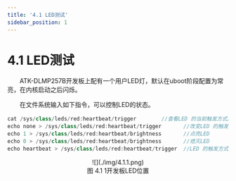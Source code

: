 ```yaml
---
title: '4.1 LED测试'
sidebar_position: 1
---
```


# 4.1 LED测试

&emsp;&emsp;ATK-DLMP257B开发板上配有一个用户LED灯，默认在uboot阶段配置为常亮，在内核启动之后闪烁。

&emsp;&emsp;在文件系统输入如下指令，可以控制LED的状态。

```c#
cat /sys/class/leds/red:heartbeat/trigger		 //查看LED 的当前触发方式及支持的触发方式
echo none > /sys/class/leds/red:heartbeat/trigger 		//改变LED 的触发方式，设置为none
echo 1 > /sys/class/leds/red:heartbeat/brightness 	 	//点亮LED
echo 0 > /sys/class/leds/red:heartbeat/brightness 	 	//熄灭LED
echo heartbeat > /sys/class/leds/red:heartbeat/trigger  //LED 的触发方式设置为心跳heartbeat
```

<center>
![](./img/4.1.1.png)<br />
图 4.1 1开发板LED位置
</center>



